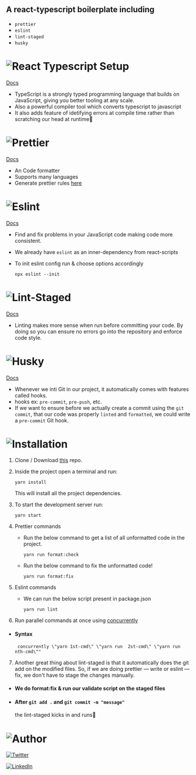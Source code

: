 ## A react-typescript boilerplate including

- `prettier`
- `eslint`
- `lint-staged`
- `husky`

# ![React Typescript Setup](https://img.shields.io/badge/React--Typescript-044289?style=flat)

[Docs](https://react-typescript-cheatsheet.netlify.app/docs/basic/setup/)

- TypeScript is a strongly typed programming language that builds on JavaScript, giving you better tooling at any scale.
- Also a powerful compiler tool which converts typescript to javascript
- It also adds feature of idetifying errors at compile time rather than scratching our head at runtime🥲

# ![Prettier](https://img.shields.io/badge/Prettier-%23DB7093?style=flat)

[Docs](https://prettier.io/)

- An Code formatter
- Supports many languages
- Generate prettier rules [here](https://prettier.io/playground/)

# ![Eslint](https://img.shields.io/badge/Eslint-4B32C3?style=flat)

[Docs](https://eslint.org/)

- Find and fix problems in your JavaScript code making code more consistent.
- We already have `eslint` as an inner-dependency from react-scripts
- To init eslint config run & choose options accordingly

  ```
  npx eslint --init
  ```

<!-- ### Prettier plugin
- We can ask eslint to work with prettier using   ```eslint-config-prettier extension``` -->

# ![Lint-Staged](https://img.shields.io/badge/Lint--Staged-49C41C?style=flat)

[Docs](https://www.npmjs.com/package/lint-staged)

- Linting makes more sense when run before committing your code. By doing so you can ensure no errors go into the repository and enforce code style.

# ![Husky](https://img.shields.io/badge/Husky-yellow?style=flat)

[Docs](https://www.npmjs.com/package/husky)

- Whenever we inti Git in our project, it automatically comes with features called hooks.
- hooks ex: `pre-commit`, `pre-push`, etc.
- If we want to ensure before we actually create a commit using the `git commit`, that our code was properly `linted` and `formatted`, we could write a `pre-commit` Git hook.

# ![Installation](https://img.shields.io/badge/Installation-38427A?style=flat)

1. Clone / Download [this](https://github.com/ShubhamSj07/react-typescript-boilerplate) repo.
2. Inside the project open a terminal and run:

   ```
   yarn install
   ```

   This will install all the project dependencies.

3. To start the development server run:

   ```
   yarn start
   ```

4. Prettier commands

   - Run the below command to get a list of all unformatted code in the project.

     ```
     yarn run format:check
     ```

   - Run the below command to fix the unformatted code!

     ```
     yarn run format:fix
     ```

5. Eslint commands

   - We can run the below script present in package.json

     ```
     yarn run lint
     ```

6. Run parallel commands at once using [concurrently](https://www.npmjs.com/package/concurrently)

- #### Syntax

  ```
   concurrently \"yarn 1st-cmd\" \"yarn run  2st-cmd\" \"yarn run nth-cmd\""
  ```

7. Another great thing about lint-staged is that it automatically does the git add on the modified files. So, if we are doing prettier — write or eslint — fix, we don't have to stage the changes manually.

- #### We do format:fix & run our validate script on the staged files

- #### After `git add .` and `git commit -m "message"`

  the lint-staged kicks in and runs🚀

# ![Author](https://img.shields.io/badge/Author-FF3031?style=flat)

[![Twitter](https://img.shields.io/badge/follow-%40shubhamsj077-1DA1F2?style=flat&logo=Twitter)](https://twitter.com/shubhamsj077)

[![LinkedIn](https://img.shields.io/badge/connect-%40shubhamjadhav-%230077B5?style=flat&logo=LinkedIn)](https://www.linkedin.com/in/shubham-jadhav-77a588192/)
